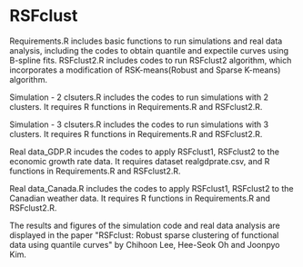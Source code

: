 # RSFclust

Requirements.R includes basic functions to run simulations and real data analysis, including the codes to obtain quantile and expectile curves using B-spline fits. 
RSFclust2.R includes codes to run RSFclust2 algorithm, which incorporates a modification of RSK-means(Robust and Sparse K-means) algorithm.

Simulation - 2 clsuters.R includes the codes to run simulations with 2 clusters. It requires R functions in Requirements.R and RSFclust2.R.

Simulation - 3 clsuters.R includes the codes to run simulations with 3 clusters. It requires R functions in Requirements.R and RSFclust2.R.

Real data_GDP.R incudes the codes to apply RSFclust1, RSFclust2 to the economic growth rate data. It requires dataset realgdprate.csv, and R functions in Requirements.R and RSFclust2.R.

Real data_Canada.R includes the codes to apply RSFclust1, RSFclust2 to the Canadian weather data. It requires R functions in Requirements.R and RSFclust2.R.

The results and figures of the simulation code and real data analysis are displayed in the paper "RSFclust: Robust sparse clustering of functional data using quantile curves" by Chihoon Lee, Hee-Seok Oh and Joonpyo Kim.
